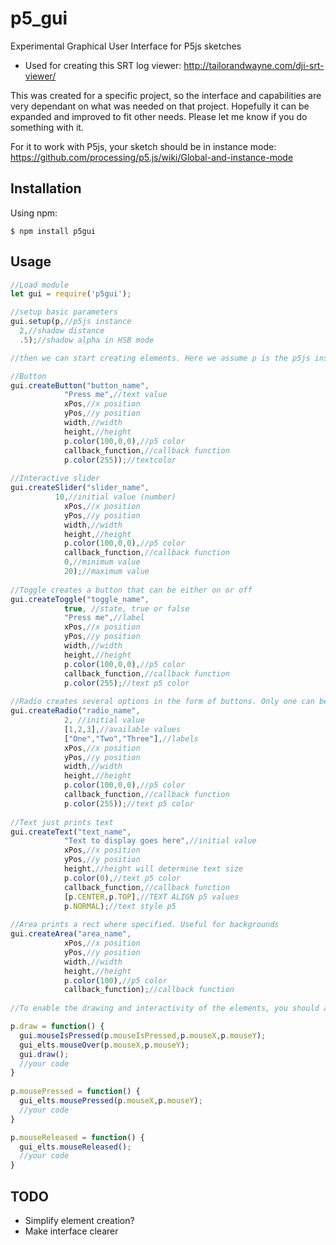 # p5_gui
Experimental Graphical User Interface for P5js sketches

- Used for creating this SRT log viewer: http://tailorandwayne.com/dji-srt-viewer/

This was created for a specific project, so the interface and capabilities are very dependant on what was needed on that project. Hopefully it can be expanded and improved to fit other needs. Please let me know if you do something with it.

For it to work with P5js, your sketch should be in instance mode: https://github.com/processing/p5.js/wiki/Global-and-instance-mode

## Installation

Using npm:
```shell
$ npm install p5gui
```

## Usage
```js
//Load module
let gui = require('p5gui');

//setup basic parameters
gui.setup(p,//p5js instance
  2,//shadow distance
  .5);//shadow alpha in HSB mode

//then we can start creating elements. Here we assume p is the p5js instance:

//Button
gui.createButton("button_name",
			"Press me",//text value
			xPos,//x position
			yPos,//y position
			width,//width
			height,//height
			p.color(100,0,0),//p5 color
			callback_function,//callback function
			p.color(255));//textcolor
      
//Interactive slider
gui.createSlider("slider_name",
		  10,//initial value (number)
			xPos,//x position
			yPos,//y position
			width,//width
			height,//height
			p.color(100,0,0),//p5 color
			callback_function,//callback function
			0,//minimum value
			20);//maximum value
      
//Toggle creates a button that can be either on or off
gui.createToggle("toggle_name",
			true, //state, true or false
			"Press me",//label
			xPos,//x position
			yPos,//y position
			width,//width
			height,//height
			p.color(100,0,0),//p5 color
			callback_function,//callback function
			p.color(255);//text p5 color
      
//Radio creates several options in the form of buttons. Only one can be pressed
gui.createRadio("radio_name",
			2, //initial value
			[1,2,3],//available values
			["One","Two","Three"],//labels
			xPos,//x position
			yPos,//y position
			width,//width
			height,//height
			p.color(100,0,0),//p5 color
			callback_function,//callback function
			p.color(255));//text p5 color
      
//Text just prints text
gui.createText("text_name",
			"Text to display goes here",//initial value
			xPos,//x position
			yPos,//y position
			height,//height will determine text size
			p.color(0),//text p5 color
			callback_function,//callback function
			[p.CENTER,p.TOP],//TEXT ALIGN p5 values
			p.NORMAL);//text style p5
      
//Area prints a rect where specified. Useful for backgrounds
gui.createArea("area_name",
			xPos,//x position
			yPos,//y position
			width,//width
			height,//height
			p.color(100),//p5 color
			callback_function);//callback function
      
//To enable the drawing and interactivity of the elements, you should add the following methods to the usual p5 functions:

p.draw = function() {
  gui.mouseIsPressed(p.mouseIsPressed,p.mouseX,p.mouseY);
  gui_elts.mouseOver(p.mouseX,p.mouseY);
  gui.draw();
  //your code
}
        
p.mousePressed = function() {
  gui_elts.mousePressed(p.mouseX,p.mouseY);
  //your code
}

p.mouseReleased = function() {
  gui_elts.mouseReleased();
  //your code
}


```

## TODO
- Simplify element creation?
- Make interface clearer
